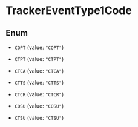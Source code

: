 
# TrackerEventType1Code

## Enum


* `COPT` (value: `"COPT"`)

* `CTPT` (value: `"CTPT"`)

* `CTCA` (value: `"CTCA"`)

* `CTTS` (value: `"CTTS"`)

* `CTCR` (value: `"CTCR"`)

* `COSU` (value: `"COSU"`)

* `CTSU` (value: `"CTSU"`)



